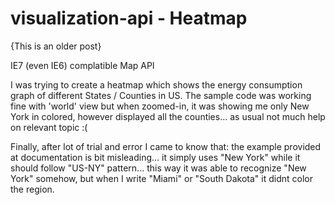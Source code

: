 visualization-api - Heatmap
=================

{This is an older post}

IE7 (even IE6) complatible Map API

I was trying to create a heatmap which shows the energy consumption graph of different States / Counties in US. The sample code was working fine with 'world' view but when zoomed-in, it was showing me only New York in colored, however displayed all the counties... as usual not much help on relevant topic :(

Finally, after lot of trial and error I came to know that: the example provided at documentation is bit misleading... it simply uses "New York" while it should follow "US-NY" pattern... this way it was able to recognize "New York" somehow, but when I write "Miami" or "South Dakota" it didnt color the region.
